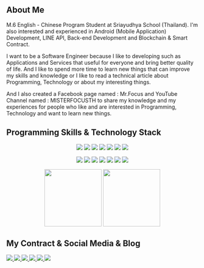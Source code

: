 ## About Me
M.6 English - Chinese Program Student at Sriayudhya School (Thailand). I'm also interested and experienced in Android (Mobile Application) Development, LINE API, Back-end Development and Blockchain & Smart Contract.

I want to be a Software Engineer because I like to developing such as Applications and Services that useful for everyone and bring better quality of life. And I like to spend more time to learn new things that can improve my skills and knowledge or I like to read a technical article about Programming, Technology or about my interesting things.

And I also created a Facebook page named : Mr.Focus and YouTube Channel named : MISTERFOCUSTH to share my knowledge and my experiences for people who like and are interested in Programming, Technology and want to learn new things.

## Programming Skills & Technology Stack

<p align="center">
 <a> <img src="https://img.shields.io/badge/JavaScript-F7DF1E?style=for-the-badge&logo=javascript&logoColor=black"/> </a>
 <a> <img src="https://img.shields.io/badge/TypeScript-007ACC?style=for-the-badge&logo=typescript&logoColor=white"/> </a>
 <a> <img src="https://img.shields.io/badge/Java-ED8B00?style=for-the-badge&logo=java&logoColor=white"/> </a>
 <a> <img src="https://img.shields.io/badge/Kotlin-0095D5?&style=for-the-badge&logo=kotlin&logoColor=white"/> </a>
 <a> <img src="https://img.shields.io/badge/Dart-0175C2?style=for-the-badge&logo=dart&logoColor=white"/> </a>
 <a> <img src="https://img.shields.io/badge/Python-3776AB?style=for-the-badge&logo=python&logoColor=white"/> </a>
 <a> <img src="https://img.shields.io/badge/Go-00ADD8?style=for-the-badge&logo=go&logoColor=white"/> </a>
</p>

<p align="center">
 <a> <img src="https://img.shields.io/badge/Node.js-43853D?style=for-the-badge&logo=node.js&logoColor=white"/> </a>
 <a> <img src="https://img.shields.io/badge/Express.js-000000?style=for-the-badge&logo=express&logoColor=white"/> </a>
 <a> <img src="https://img.shields.io/badge/npm-CB3837?style=for-the-badge&logo=npm&logoColor=white"/> </a>
 <a> <img src="https://img.shields.io/badge/React-20232A?style=for-the-badge&logo=react&logoColor=61DAFB"/> </a>
 <a> <img src="https://img.shields.io/badge/Material--UI-0081CB?style=for-the-badge&logo=material-ui&logoColor=white"/> </a>
 <a> <img src="https://img.shields.io/badge/Microsoft-666666?style=for-the-badge&logo=microsoft&logoColor=white"/> </a>
 <a> <img src="https://img.shields.io/badge/firebase-ffca28?style=for-the-badge&logo=firebase&logoColor=black"/> </a>
</p>

<p align="center">
 <a> <img height='150' src="https://github-readme-stats.vercel.app/api?username=misterfocusth&show_icons=true&count_private=true"/> </a>
 <a> <img height='150' src="https://github-readme-streak-stats.herokuapp.com/?user=misterfocusth"/> </a>
</p>

##  My Contract & Social Media & Blog
<p align="left">
 <a href="https://web.facebook.com/Silapakdeewong2546"> <img src="https://img.shields.io/badge/Facebook-1877F2?style=for-the-badge&logo=facebook&logoColor=white"/> </a>
 <a href="https://twitter.com/FocusPakdeewong"> <img src="https://img.shields.io/badge/Twitter-1DA1F2?style=for-the-badge&logo=twitter&logoColor=white"/> </a>
 <a href="https://www.linkedin.com/in/sila-pakdeewong/"> <img src="https://img.shields.io/badge/LinkedIn-0077B5?style=for-the-badge&logo=linkedin&logoColor=white"/> </a>
 <a href="https://www.youtube.com/channel/UCXKxAvmusB9dPvW7UUr_etQ"> <img src="https://img.shields.io/badge/YouTube-FF0000?style=for-the-badge&logo=youtube&logoColor=white"/> </a>
 <a href="https://medium.com/@misterfocusth"> <img src="https://img.shields.io/badge/Medium-12100E?style=for-the-badge&logo=medium&logoColor=white"/> </a>
 <a href=""> <img src="https://img.shields.io/badge/dev.to-0A0A0A?style=for-the-badge&logo=dev.to&logoColor=white"/> </a>
</p>
